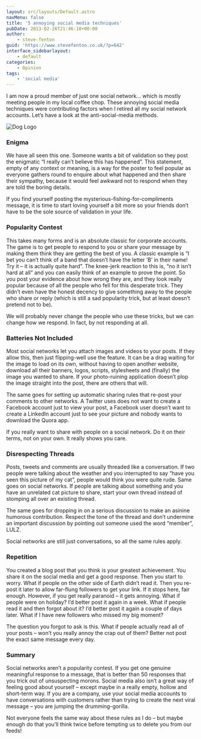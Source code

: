 ```yaml
---
layout: src/layouts/Default.astro
navMenu: false
title: '5 annoying social media techniques'
pubDate: 2013-02-26T21:46:18+00:00
author:
    - steve-fenton
guid: 'https://www.stevefenton.co.uk/?p=642'
interface_sidebarlayout:
    - default
categories:
    - Opinion
tags:
    - 'social media'
---
```


I am now a proud member of just one social network… which is mostly meeting people in my local coffee chop. These annoying social media techniques were contributing factors when I retired all my social network accounts. Let’s have a look at the anti-social-media methods.

![Dog Logo](/img/2015/07/dog_logo.jpg)

### Enigma

We have all seen this one. Someone wants a bit of validation so they post the enigmatic “I really can’t believe this has happened”. This statement, empty of any context or meaning, is a way for the poster to feel popular as everyone gathers round to enquire about what happened and then share their sympathy, because it would feel awkward not to respond when they are told the boring details.

If you find yourself posting the mysterious-fishing-for-compliments message, it is time to start loving yourself a bit more so your friends don’t have to be the sole source of validation in your life.

### Popularity Contest

This takes many forms and is an absolute classic for corporate accounts. The game is to get people to respond to you or share your message by making them think they are getting the best of you. A classic example is “I bet you can’t think of a band that doesn’t have the letter ‘B’ in their name! Try it – it is actually quite hard”. The knee-jerk reaction to this is, “no it isn’t hard at all” and you can easily think of an example to prove the point. So you post your evidence about how wrong they are, and they look really popular because of all the people who fell for this desperate trick. They didn’t even have the honest decency to give something away to the people who share or reply (which is still a sad popularity trick, but at least doesn’t pretend not to be).

We will probably never change the people who use these tricks, but we can change how we respond. In fact, by not responding at all.

### Batteries Not Included

Most social networks let you attach images and videos to your posts. If they allow this, then just flipping-well use the feature. It can be a drag waiting for the image to load on its own, without having to open another website, download all their banners, logos, scripts, stylesheets and (finally) the image you wanted to share. If your photo-ruining application doesn’t plop the image straight into the post, there are others that will.

The same goes for setting up automatic sharing rules that re-post your comments to other networks. A Twitter uses does not want to create a Facebook account just to view your post, a Facebook user doesn’t want to create a LinkedIn account just to see your picture and nobody wants to download the Quora app.

If you really want to share with people on a social network. Do it on their terms, not on your own. It really shows you care.

### Disrespecting Threads

Posts, tweets and comments are usually threaded like a conversation. If two people were talking about the weather and you interrupted to say “have you seen this picture of my cat”, people would think you were quite rude. Same goes on social networks. If people are talking about something and you have an unrelated cat picture to share, start your own thread instead of stomping all over an existing thread.

The same goes for dropping in on a serious discussion to make an asinine humorous contribution. Respect the tone of the thread and don’t undermine an important discussion by pointing out someone used the word “member”, LULZ.

Social networks are still just conversations, so all the same rules apply.

### Repetition

You created a blog post that you think is your greatest achievement. You share it on the social media and get a good response. Then you start to worry. What if people on the other side of Earth didn’t read it. Then you re-post it later to allow far-flung followers to get your link. If it stops here, fair enough. However, if you get really paranoid – it gets annoying. What if people were on holiday? I’d better post it again in a week. What if people read it and then forgot about it? I’d better post it again a couple of days later. What if I have new followers who missed my big moment?

The question you forgot to ask is this. What if people actually read all of your posts – won’t you really annoy the crap out of them? Better not post the exact same message every day.

### Summary

Social networks aren’t a popularity contest. If you get one genuine meaningful response to a message, that is better than 50 responses that you trick out of unsuspecting morons. Social media also isn’t a great way of feeling good about yourself – except maybe in a really empty, hollow and short-term way. If you are a company, use your social media accounts to have conversations with customers rather than trying to create the next viral message – you are jumping the drumming-gorilla.

Not everyone feels the same way about these rules as I do – but maybe enough do that you’ll think twice before tempting us to delete you from our feeds!